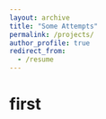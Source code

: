 ```yaml
---
layout: archive
title: "Some Attempts"
permalink: /projects/
author_profile: true
redirect_from:
  - /resume
---
```


# first
